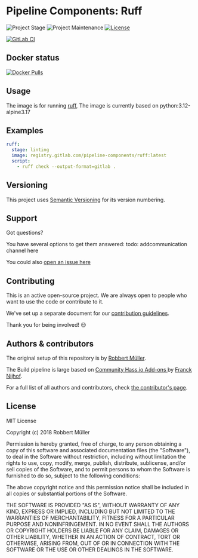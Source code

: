# Pipeline Components: Ruff

![Project Stage][project-stage-shield]
![Project Maintenance][maintenance-shield]
[![License][license-shield]](LICENSE)

[![GitLab CI][gitlabci-shield]][gitlabci]

## Docker status

[![Docker Pulls][pulls-shield]][dockerhub]

## Usage

The image is for running [ruff], The image is currently based on python:3.12-alpine3.17

## Examples

```yaml
ruff:
  stage: linting
  image: registry.gitlab.com/pipeline-components/ruff:latest
  script:
    - ruff check --output-format=gitlab .
```

## Versioning

This project uses [Semantic Versioning][semver] for its version numbering.

## Support

Got questions?

You have several options to get them answered:
todo: addcommunication channel here

You could also [open an issue here][issue]

## Contributing

This is an active open-source project. We are always open to people who want to
use the code or contribute to it.

We've set up a separate document for our [contribution guidelines](CONTRIBUTING.md).

Thank you for being involved! :heart_eyes:

## Authors & contributors

The original setup of this repository is by [Robbert Müller][mjrider].

The Build pipeline is large based on [Community Hass.io Add-ons
][hassio-addons] by [Franck Nijhof][frenck].

For a full list of all authors and contributors,
check [the contributor's page][contributors].

## License

MIT License

Copyright (c) 2018 Robbert Müller

Permission is hereby granted, free of charge, to any person obtaining a copy
of this software and associated documentation files (the "Software"), to deal
in the Software without restriction, including without limitation the rights
to use, copy, modify, merge, publish, distribute, sublicense, and/or sell
copies of the Software, and to permit persons to whom the Software is
furnished to do so, subject to the following conditions:

The above copyright notice and this permission notice shall be included in all
copies or substantial portions of the Software.

THE SOFTWARE IS PROVIDED "AS IS", WITHOUT WARRANTY OF ANY KIND, EXPRESS OR
IMPLIED, INCLUDING BUT NOT LIMITED TO THE WARRANTIES OF MERCHANTABILITY,
FITNESS FOR A PARTICULAR PURPOSE AND NONINFRINGEMENT. IN NO EVENT SHALL THE
AUTHORS OR COPYRIGHT HOLDERS BE LIABLE FOR ANY CLAIM, DAMAGES OR OTHER
LIABILITY, WHETHER IN AN ACTION OF CONTRACT, TORT OR OTHERWISE, ARISING FROM,
OUT OF OR IN CONNECTION WITH THE SOFTWARE OR THE USE OR OTHER DEALINGS IN THE
SOFTWARE.

[commits]: https://gitlab.com/pipeline-components/ruff/-/commits/master
[contributors]: https://gitlab.com/pipeline-components/ruff/-/graphs/master
[dockerhub]: https://hub.docker.com/r/pipelinecomponents/ruff
[gitlabci-shield]: https://img.shields.io/gitlab/pipeline/pipeline-components/ruff.svg
[gitlabci]: https://gitlab.com/pipeline-components/ruff/-/commits/master
[issue]: https://gitlab.com/pipeline-components/ruff/issues
[keepchangelog]: http://keepachangelog.com/en/1.0.0/
[license-shield]: https://img.shields.io/badge/License-MIT-green.svg
[maintenance-shield]: https://img.shields.io/maintenance/yes/2023.svg
[mjrider]: https://gitlab.com/mjrider
[project-stage-shield]: https://img.shields.io/badge/project%20stage-production%20ready-brightgreen.svg
[pulls-shield]: https://img.shields.io/docker/pulls/pipelinecomponents/ruff.svg
[releases]: https://gitlab.com/pipeline-components/ruff/tags
[repository]: https://gitlab.com/pipeline-components/ruff
[ruff]: https://beta.ruff.rs/docs
[semver]: http://semver.org/spec/v2.0.0.html

[frenck]: https://github.com/frenck
[hassio-addons]: https://github.com/hassio-addons